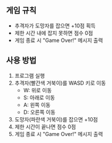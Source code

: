 ## 게임 규칙
- 추격자가 도망자를 잡으면 +10점 획득
- 제한 시간 내에 잡지 못하면 점수 0점
- 게임 종료 시 "Game Over!" 메시지 출력


## 사용 방법
1. 프로그램 실행
2. 추격자(빨간색 거북이)를 WASD 키로 이동
   - W: 위로 이동
   - S: 아래로 이동
   - A: 왼쪽 이동
   - D: 오른쪽 이동
3. 도망자(파란색 거북이)를 잡으면 +10점
4. 제한 시간이 끝나면 점수 0점
5. 게임 종료 시 "Game Over!" 메시지 출력
